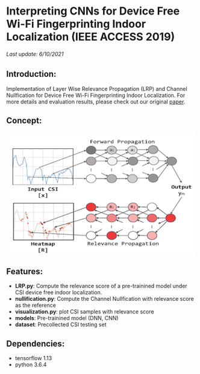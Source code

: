 # Interpreting CNNs for Device Free Wi-Fi Fingerprinting Indoor Localization (IEEE ACCESS 2019)
######  Last update: 6/10/2021
## Introduction:
Implementation of Layer Wise Relevance Propagation (LRP) and Channel Nullfication for Device Free Wi-Fi Fingerprinting Indoor Localization.
For more details and evaluation results, please check out our original [paper](https://ieeexplore.ieee.org/document/8915770 "Title").

## Concept:
<img src="https://github.com/aciculachen/CSI-LRP/blob/master/LRP.png" width="500">


## Features:

- **LRP.py**: Compute the relevance score of a pre-trainined model under CSI device free indoor localization.
- **nullification.py**: Compute the Channel Nullfication with relevance score as the reference
- **visualization.py**: plot CSI samples with relevance score
- **models**: Pre-trainined model (DNN, CNN)
- **dataset**: Precollected CSI testing set

## Dependencies:
- tensorflow 1.13
- python 3.6.4
